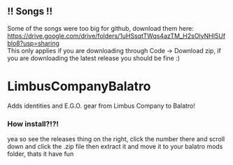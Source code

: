 ## !! Songs !!
Some of the songs were too big for github, download them here: https://drive.google.com/drive/folders/1uHSsqtTWqs4azTM_H2sOlyNHI5Ufblo8?usp=sharing  
This only applies if you are downloading through Code -> Download zip, if you are downloading the latest release you should be fine :)
# LimbusCompanyBalatro
Adds identities and E.G.O. gear from Limbus Company to Balatro!

### How install?!?!
yea so see the releases thing on the right, click the number there and scroll down and click the .zip file then extract it and move it to your balatro mods folder, thats it have fun
